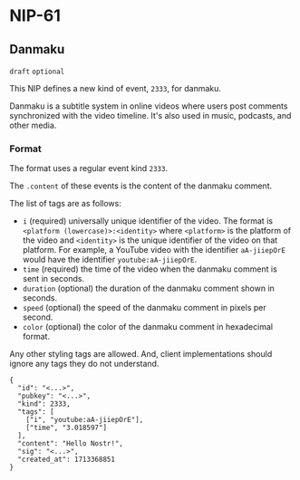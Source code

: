 NIP-61
======

Danmaku
-------

`draft` `optional`

This NIP defines a new kind of event, `2333`, for danmaku.

Danmaku is a subtitle system in online videos where users post comments synchronized with the video timeline. It's also used in music, podcasts, and other media.

### Format

The format uses a regular event kind `2333`.

The `.content` of these events is the content of the danmaku comment.

The list of tags are as follows:
* `i` (required) universally unique identifier of the video. The format is `<platform (lowercase)>:<identity>` where `<platform>` is the platform of the video and `<identity>` is the unique identifier of the video on that platform. For example, a YouTube video with the identifier `aA-jiiepOrE` would have the identifier `youtube:aA-jiiepOrE`.
* `time` (required) the time of the video when the danmaku comment is sent in seconds.
* `duration` (optional) the duration of the danmaku comment shown in seconds.
* `speed` (optional) the speed of the danmaku comment in pixels per second.
* `color` (optional) the color of the danmaku comment in hexadecimal format.

Any other styling tags are allowed. And, client implementations should ignore any tags they do not understand.

```jsonc
{
  "id": "<...>",
  "pubkey": "<...>",
  "kind": 2333,
  "tags": [
    ["i", "youtube:aA-jiiepOrE"],
    ["time", "3.018597"]
  ],
  "content": "Hello Nostr!",
  "sig": "<...>",
  "created_at": 1713368851
}
```